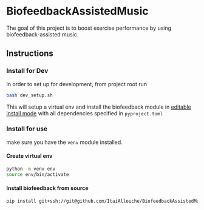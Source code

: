 # BiofeedbackAssistedMusic
The goal of this project is to boost exercise performance by using biofeedback-assisted music.    
## Instructions
### Install for Dev
In order to set up for development, from project root run 
```bash
bash dev_setup.sh
```
This will setup a virtual env and install the biofeedback module in [editable install mode](https://setuptools.pypa.io/en/latest/userguide/development_mode.html) with all dependencies specified in `pyproject.toml`
### Install for use
make sure you have the `venv` module installed.
#### Create virtual env
```bash
python -m venv env
source env/bin/activate
```
#### Install biofeedback from source
```bash
pip install git+ssh://git@github.com/ItaiAllouche/BiofeedbackAssistedMusic.git
```
